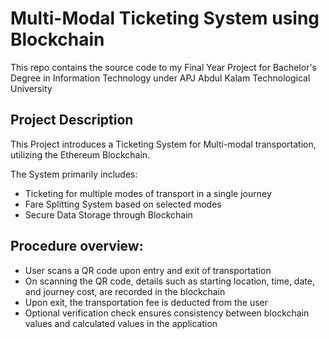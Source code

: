 # Multi-Modal Ticketing System using Blockchain

This repo contains the source code to my Final Year Project for Bachelor's Degree in Information Technology under APJ Abdul Kalam Technological University

## Project Description
This Project introduces a Ticketing System for Multi-modal transportation, utilizing the Ethereum Blockchain.

The System primarily includes:

* Ticketing for multiple modes of transport in a single journey
* Fare Splitting System based on selected modes
* Secure Data Storage through Blockchain

## Procedure overview:

* User scans a QR code upon entry and exit of transportation
* On scanning the QR code, details such as starting location, time, date, and journey cost, are recorded in the blockchain
* Upon exit, the transportation fee is deducted from the user
* Optional verification check ensures consistency between blockchain values and calculated values in the application
